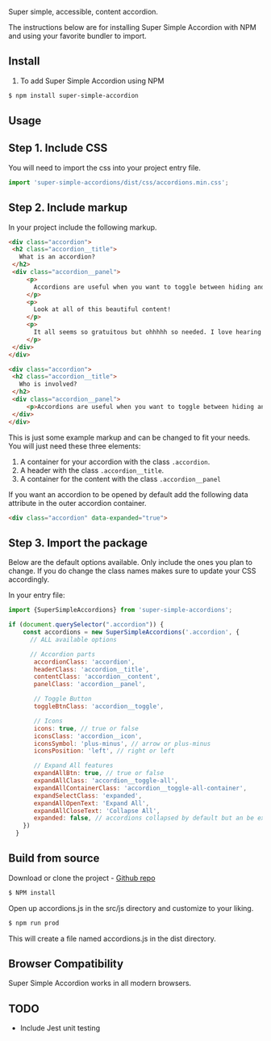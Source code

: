 Super simple, accessible, content accordion.

The instructions below are for installing Super Simple Accordion with NPM and using your favorite bundler to import.

## Install

1. To add Super Simple Accordion using NPM

```sh
$ npm install super-simple-accordion

```

## Usage

## Step 1. Include CSS

You will need to import the css into your project entry file.

```js
import 'super-simple-accordions/dist/css/accordions.min.css';
```

## Step 2. Include markup

In your project include the following markup.

```html
<div class="accordion">
 <h2 class="accordion__title">
   What is an accordion?
 </h2>
 <div class="accordion__panel">
     <p>
       Accordions are useful when you want to toggle between hiding and showing large amounts of content.
     </p>
     <p>
       Look at all of this beautiful content!
     </p>
     <p>
       It all seems so gratuitous but ohhhhh so needed. I love hearing myself talk (type?)!
     </p>
 </div>
</div>

<div class="accordion">
 <h2 class="accordion__title">
   Who is involved?
 </h2>
 <div class="accordion__panel">
     <p>Accordions are useful when you want to toggle between hiding and showing large amounts of content.</p>
 </div>
</div>
```

This is just some example markup and can be changed to fit your needs. You will just need these three elements:

 1. A container for your accordion with the class `.accordion`. 
 2. A header with the class `.accordion__title`.
 3. A container for the content with the class `.accordion__panel`

If you want an accordion to be opened by default add the following data attribute in the outer accordion container.

```html
<div class="accordion" data-expanded="true">
```

## Step 3. Import the package

Below are the default options available. Only include the ones you plan to change. If you do change the class names makes sure to update your CSS accordingly.

In your entry file:

```js
import {SuperSimpleAccordions} from 'super-simple-accordions';

if (document.querySelector(".accordion")) {
    const accordions = new SuperSimpleAccordions('.accordion', {
      // ALL available options

      // Accordion parts
       accordionClass: 'accordion',
       headerClass: 'accordion__title',
       contentClass: 'accordion__content',
       panelClass: 'accordion__panel',

       // Toggle Button
       toggleBtnClass: 'accordion__toggle',

       // Icons
       icons: true, // true or false
       iconsClass: 'accordion__icon',
       iconsSymbol: 'plus-minus', // arrow or plus-minus
       iconsPosition: 'left', // right or left

       // Expand All features
       expandAllBtn: true, // true or false 
       expandAllClass: 'accordion__toggle-all',
       expandAllContainerClass: 'accordion__toggle-all-container',
       expandSelectClass: 'expanded',
       expandAllOpenText: 'Expand All',
       expandAllCloseText: 'Collapse All',
       expanded: false, // accordions collapsed by default but an be expanded
    })
  }
```
## Build from source

Download or clone the project - [Github repo](https://github.com/brudolph/super-simple-accordion)

```sh
$ NPM install

```

Open up accordions.js in the src/js directory and customize to your liking.


```sh
$ npm run prod

```

This will create a file named accordions.js in the dist directory.


## Browser Compatibility

Super Simple Accordion works in all modern browsers.


## TODO

* Include Jest unit testing

